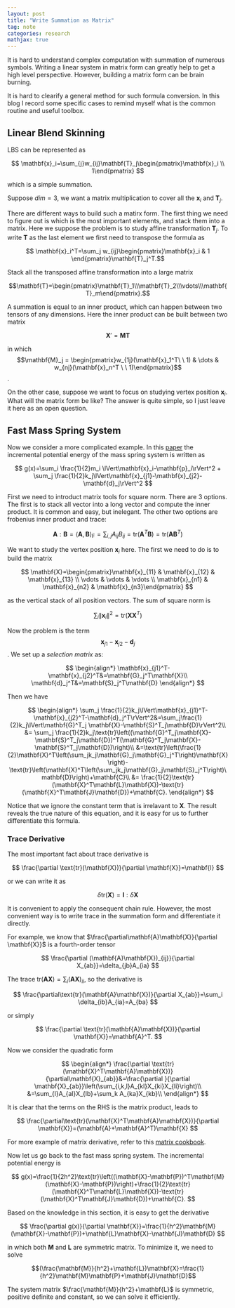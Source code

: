 ```yaml
---
layout: post
title: "Write Summation as Matrix"
tag: note
categories: research
mathjax: true
---
```


It is hard to understand complex computation with summation of numerous symbols. Writing a linear system in matrix form can greatly help to get a high level perspective. However, building a matrix form can be brain burning. 

It is hard to clearify a general method for such formula conversion. In this blog I record some specific cases to remind myself what is the common routine and useful toolbox. 

## Linear Blend Skinning

LBS can be represented as

$$
\mathbf{x}_i=\sum_{j}w_{ij}\mathbf{T}_j\begin{pmatrix}\mathbf{x}_i \\ 1\end{pmatrix}
$$

which is a simple summation. 

Suppose $dim=3$, we want a matrix multiplication to cover all the $\mathbf{x}_i$ and $\mathbf{T}_j$. 

There are different ways to build such a matirx form. The first thing we need to figure out is which is the most important elements, and stack them into a matrix. Here we suppose the problem is to study affine transformation $\mathbf{T}_j$. To write $\mathbf{T}$ as the last element we first need to transpose the formula as

$$
\mathbf{x}_i^T=\sum_j w_{ij}\begin{pmatrix}\mathbf{x}_i & 1 \end{pmatrix}\mathbf{T}_j^T.$$

Stack all the transposed affine transformation into a large matrix 

$$\mathbf{T}=\begin{pmatrix}\mathbf{T}_1\\\mathbf{T}_2\\\vdots\\\mathbf{T}_m\end{pmatrix}.$$

A summation is equal to an inner product, which can happen between two tensors of any dimensions. Here the inner product can be built between two matrix

$$
\mathbf{X}'=\mathbf{M}\mathbf{T}
$$

in which $$\mathbf{M}_j = \begin{pmatrix}w_{1j}(\mathbf{x}_1^T\ \ 1) & \dots & w_{nj}(\mathbf{x}_n^T \ \ 1)\end{pmatrix}$$. 

On the other case, suppose we want to focus on studying vertex position $\mathbf{x}_i$. What will the matrix form be like? The answer is quite simple, so I just leave it here as an open question.

## Fast Mass Spring System

Now we consider a more complicated example. In this [paper](https://users.cs.utah.edu/~ladislav/liu13fast/liu13fast.html) the incremental potential energy of the mass spring system is written as

$$
g(x)=\sum_i \frac{1}{2}m_i \lVert\mathbf{x}_i-\mathbf{p}_i\rVert^2 + \sum_j \frac{1}{2}k_j\lVert\mathbf{x}_{j1}-\mathbf{x}_{j2}-\mathbf{d}_j\rVert^2
$$

First we need to introduct matrix tools for square norm.  There are 3 options. The first is to stack all vector into a long vector and compute the inner product. It is common and easy, but inelegant. The other two options are frobenius inner product and trace:

$$
\mathbf{A}:\mathbf{B}=\langle \mathbf{A}, \mathbf{B} \rangle_{\text{F}}=\sum_{i,j}A_{ij}B_{ij} = \text{tr}(\mathbf{A}^T\mathbf{B})=\text{tr}(\mathbf{A}\mathbf{B}^T)
$$

We want to study the vertex position $\mathbf{x}_i$ here. The first we need to do is to build the matrix 

$$
\mathbf{X}=\begin{pmatrix}\mathbf{x}_{11} & \mathbf{x}_{12} & \mathbf{x}_{13} \\ \vdots & \vdots & \vdots \\ \mathbf{x}_{n1} & \mathbf{x}_{n2} & \mathbf{x}_{n3}\end{pmatrix}
$$

as the vertical stack of all position vectors. The sum of square norm is

$$
\sum_i \lVert\mathbf{x}_i\rVert^2=\text{tr}(\mathbf{X}\mathbf{X}^T)
$$

Now the problem is the term $$\mathbf{x}_{j1}-\mathbf{x}_{j2}-\mathbf{d}_j$$. We set up a *selection matrix* as:

$$
\begin{align*}
\mathbf{x}_{j1}^T-\mathbf{x}_{j2}^T&=\mathbf{G}_j^T\mathbf{X}\\
\mathbf{d}_j^T&=\mathbf{S}_j^T\mathbf{D}
\end{align*}
$$

Then we have

$$
\begin{align*}
\sum_j \frac{1}{2}k_j\lVert\mathbf{x}_{j1}^T-\mathbf{x}_{j2}^T-\mathbf{d}_j^T\rVert^2&=\sum_j\frac{1}{2}k_j\lVert\mathbf{G}^T_j \mathbf{X}-\mathbf{S}^T_j\mathbf{D}\rVert^2\\
&= \sum_j \frac{1}{2}k_j\text{tr}\left((\mathbf{G}^T_j\mathbf{X}-\mathbf{S}^T_j\mathbf{D})^T(\mathbf{G}^T_j\mathbf{X}-\mathbf{S}^T_j\mathbf{D})\right)\\
&=\text{tr}\left(\frac{1}{2}\mathbf{X}^T\left(\sum_jk_j\mathbf{G}_j\mathbf{G}_j^T\right)\mathbf{X}\right)-\text{tr}\left(\mathbf{X}^T\left(\sum_jk_j\mathbf{G}_j\mathbf{S}_j^T\right)\mathbf{D}\right)+\mathbf{C}\\
&= \frac{1}{2}\text{tr}(\mathbf{X}^T\mathbf{L}\mathbf{X})-\text{tr}(\mathbf{X}^T\mathbf{J}\mathbf{D})+\mathbf{C}.
\end{align*}
$$

Notice that we ignore the constant term that is irrelavant to $\mathbf{X}$. The result reveals the true nature of this equation, and it is easy for us to further differentiate this formula. 

### Trace Derivative

The most important fact about trace derivative is

$$
\frac{\partial \text{tr}(\mathbf{X})}{\partial \mathbf{X}}=\mathbf{I}
$$

or we can write it as

$$
\delta \text{tr}(\mathbf{X})=\mathbf{I}:\delta\mathbf{X}
$$

It is convenient to apply the consequent chain rule. However, the most convenient way is to write trace in the summation form and differentiate it directly.

For example, we know that $\frac{\partial\mathbf{A}\mathbf{X}}{\partial \mathbf{X}}$ is a fourth-order tensor 

$$
\frac{\partial (\mathbf{A}\mathbf{X})_{ij}}{\partial X_{ab}}=\delta_{jb}A_{ia}
$$

The trace $\text{tr}(\mathbf{A}\mathbf{X})=\sum_{i} (\mathbf{A}\mathbf{X})_{ii}$, so the derivative is

$$
\frac{\partial\text{tr}(\mathbf{A}\mathbf{X})}{\partial X_{ab}}=\sum_i \delta_{ib}A_{ia}=A_{ba}
$$

or simply

$$
\frac{\partial \text{tr}(\mathbf{A}\mathbf{X})}{\partial \mathbf{X}}=\mathbf{A}^T.
$$

Now we consider the quadratic form

$$
\begin{align*}
\frac{\partial \text{tr}(\mathbf{X}^T\mathbf{A}\mathbf{X})}{\partial\mathbf{X}_{ab}}&=\frac{\partial }{\partial \mathbf{X}_{ab}}\left(\sum_{i,k,l}A_{kl}X_{ki}X_{li}\right)\\
&=\sum_{l}A_{al}X_{lb}+\sum_k A_{ka}X_{kb}\\
\end{align*}
$$

It is clear that the terms on the RHS is the matrix product, leads to

$$
\frac{\partial\text{tr}(\mathbf{X}^T\mathbf{A}\mathbf{X})}{\partial \mathbf{X}}=(\mathbf{A}+\mathbf{A}^T)\mathbf{X}
$$

For more example of matrix derivative, refer to this [matrix cookbook](https://www.math.uwaterloo.ca/~hwolkowi/matrixcookbook.pdf).

Now let us go back to the fast mass spring system. The incremental potential energy is 

$$
g(x)=\frac{1}{2h^2}\text{tr}\left((\mathbf{X}-\mathbf{P})^T\mathbf{M}(\mathbf{X}-\mathbf{P})\right)+\frac{1}{2}\text{tr}(\mathbf{X}^T\mathbf{L}\mathbf{X})-\text{tr}(\mathbf{X}^T\mathbf{J}\mathbf{D})+\mathbf{C}.
$$

Based on the knowledge in this section, it is easy to get the derivative 

$$
\frac{\partial g(x)}{\partial \mathbf{X}}=\frac{1}{h^2}\mathbf{M}(\mathbf{X}-\mathbf{P})+\mathbf{L}\mathbf{X}-\mathbf{J}\mathbf{D}
$$

in which both $\mathbf{M}$ and $\mathbf{L}$ are symmetric matrix. To minimize it, we need to solve

$$(\frac{\mathbf{M}}{h^2}+\mathbf{L})\mathbf{X}=\frac{1}{h^2}\mathbf{M}\mathbf{P}+\mathbf{J}\mathbf{D}$$

The system matrix $\frac{\mathbf{M}}{h^2}+\mathbf{L}$ is symmetric, positive definite and constant, so we can solve it efficiently.

